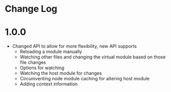 # Change Log

# 1.0.0 

- Changed API to allow for more flexibility, new API supports
  - Reloading a module manually
  - Watching other files and changing the virtual module based on those file changes
  - Options for watching
  - Watching the host module for changes
  - Circumventing node module caching for altering host module
  - Adding context information 